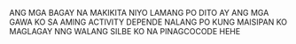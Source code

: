 ANG MGA BAGAY NA MAKIKITA NIYO LAMANG PO DITO AY ANG MGA GAWA KO SA AMING ACTIVITY DEPENDE NALANG PO KUNG MAISIPAN KO MAGLAGAY NNG WALANG SILBE KO NA PINAGCOCODE HEHE 
